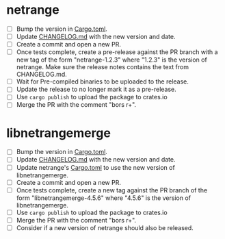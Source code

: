 # netrange

- [ ] Bump the version in [Cargo.toml](./Cargo.toml).
- [ ] Update [CHANGELOG.md](./CHANGELOG.md) with the new version and date.
- [ ] Create a commit and open a new PR.
- [ ] Once tests complete, create a pre-release against the PR branch
  with a new tag of the form "netrange-1.2.3" where "1.2.3" is the version
  of netrange. Make sure the release notes contains the text from CHANGELOG.md.
- [ ] Wait for Pre-compiled binaries to be uploaded to the release.
- [ ] Update the release to no longer mark it as a pre-release.
- [ ] Use `cargo publish` to upload the package to crates.io
- [ ] Merge the PR with the comment "bors r+".

# libnetrangemerge

- [ ] Bump the version in [Cargo.toml](./libnetrangemerge/Cargo.toml).
- [ ] Update [CHANGELOG.md](./libnetrangemerge/CHANGELOG.md) with the new
  version and date.
- [ ] Update netrange's [Cargo.toml](./Cargo.toml) to use the new version of
  libnetrangemerge.
- [ ] Create a commit and open a new PR.
- [ ] Once tests complete, create a new tag against the PR branch of the form
  "libnetrangemerge-4.5.6" where "4.5.6" is the version of libnetrangemerge.
- [ ] Use `cargo publish` to upload the package to crates.io
- [ ] Merge the PR with the comment "bors r+".
- [ ] Consider if a new version of netrange should also be released.

